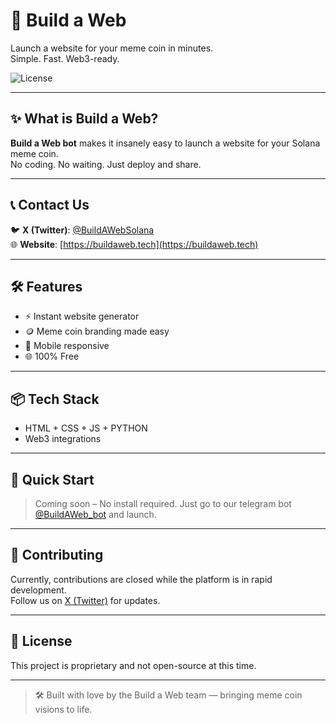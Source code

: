 # 🚀 Build a Web

Launch a website for your meme coin in minutes.  
Simple. Fast. Web3-ready.

![License](https://img.shields.io/badge/status-live-brightgreen)

---

## ✨ What is Build a Web?

**Build a Web bot** makes it insanely easy to launch a website for your Solana meme coin.  
No coding. No waiting. Just deploy and share.

---

## 📞 Contact Us

🐦 **X (Twitter)**: [@BuildAWebSolana](https://x.com/BuildAWebSolana)  
🌐 **Website**: [https://buildaweb.tech](https://buildaweb.tech)

---

## 🛠 Features

- ⚡ Instant website generator
- 🪙 Meme coin branding made easy
- 📲 Mobile responsive
- 🌐 100% Free

---

## 📦 Tech Stack

- HTML + CSS + JS + PYTHON
- Web3 integrations

---

## 🚀 Quick Start

> Coming soon – No install required. Just go to our telegram bot [@BuildAWeb_bot](https://t.me/BuildAWeb_bot) and launch.

---

## 🤝 Contributing

Currently, contributions are closed while the platform is in rapid development.  
Follow us on [X (Twitter)](https://x.com/BuildAWebSolana) for updates.

---

## 📄 License

This project is proprietary and not open-source at this time.

---

> 🛠 Built with love by the Build a Web team — bringing meme coin visions to life.
